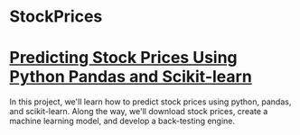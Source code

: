 # StockPrices

# [Predicting Stock Prices Using Python Pandas and Scikit-learn](https://aljocastro.github.io/stockprices/)

In this project, we'll learn how to predict stock prices using python, pandas, and scikit-learn. Along the way, we'll download stock prices, create a machine learning model, and develop a back-testing engine. 
